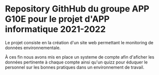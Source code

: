 # Repository GithHub du groupe APP G10E pour le projet d'APP informatique 2021-2022

Le projet consiste en la création d'un site web permettant le monitoring de données environnementale.

À ces fin nous avons mis en place un systeme de compte afin d'aficher les données pertinente à chaque compte ainsi qu'un quizz pour éduquer le personnel sur les bonnes pratiques dans un environnement de travail.

